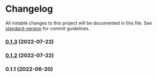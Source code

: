 # Changelog

All notable changes to this project will be documented in this file. See [standard-version](https://github.com/conventional-changelog/standard-version) for commit guidelines.

### [0.1.3](https://github.com/lovemeplz/cockpit-template-vue2.6/compare/v0.1.2...v0.1.3) (2022-07-22)

### [0.1.2](///compare/v0.1.1...v0.1.2) (2022-07-22)

### 0.1.1 (2022-06-20)
